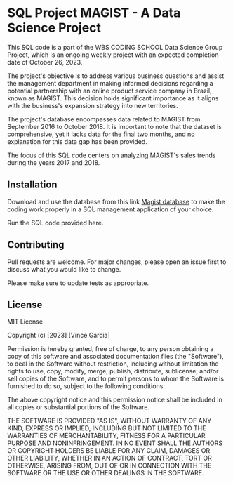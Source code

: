 # SQL Project MAGIST - A Data Science Project

This SQL code is a part of the WBS CODING SCHOOL Data Science Group Project, which is an ongoing weekly project with an expected completion date of October 26, 2023.

The project's objective is to address various business questions and assist the management department in making informed decisions regarding a potential partnership with an online product service company in Brazil, known as MAGIST. This decision holds significant importance as it aligns with the business's expansion strategy into new territories.

The project's database encompasses data related to MAGIST from September 2016 to October 2018. It is important to note that the dataset is comprehensive, yet it lacks data for the final two months, and no explanation for this data gap has been provided.

The focus of this SQL code centers on analyzing MAGIST's sales trends during the years 2017 and 2018.

## Installation

Download and use the database from this link [Magist database](https://learn.wbscodingschool.com/wp-content/uploads/2021/06/magist_dump.zip) to make the coding work properly in a SQL management application of your choice. 

Run the SQL code provided here.

## Contributing

Pull requests are welcome. For major changes, please open an issue first
to discuss what you would like to change.

Please make sure to update tests as appropriate.

## License

MIT License

Copyright (c) [2023] [Vince Garcia]

Permission is hereby granted, free of charge, to any person obtaining a copy
of this software and associated documentation files (the "Software"), to deal
in the Software without restriction, including without limitation the rights
to use, copy, modify, merge, publish, distribute, sublicense, and/or sell
copies of the Software, and to permit persons to whom the Software is
furnished to do so, subject to the following conditions:

The above copyright notice and this permission notice shall be included in all
copies or substantial portions of the Software.

THE SOFTWARE IS PROVIDED "AS IS", WITHOUT WARRANTY OF ANY KIND, EXPRESS OR
IMPLIED, INCLUDING BUT NOT LIMITED TO THE WARRANTIES OF MERCHANTABILITY,
FITNESS FOR A PARTICULAR PURPOSE AND NONINFRINGEMENT. IN NO EVENT SHALL THE
AUTHORS OR COPYRIGHT HOLDERS BE LIABLE FOR ANY CLAIM, DAMAGES OR OTHER
LIABILITY, WHETHER IN AN ACTION OF CONTRACT, TORT OR OTHERWISE, ARISING FROM,
OUT OF OR IN CONNECTION WITH THE SOFTWARE OR THE USE OR OTHER DEALINGS IN THE
SOFTWARE.



